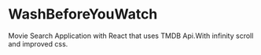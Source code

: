 # WashBeforeYouWatch
Movie Search Application with React that uses TMDB Api.With infinity scroll and improved css.
